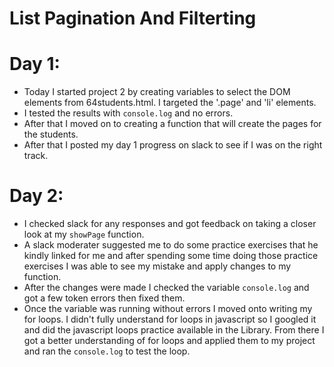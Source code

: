 # List Pagination And Filterting
# Day 1:
* Today I started project 2 by creating variables to select the DOM elements from 64students.html. I targeted the '.page' and 'li' elements.
* I tested the results with `console.log` and no errors.
* After that I moved on to creating a function that will create the pages for the students. 
* After that I posted my day 1 progress on slack to see if I was on the right track.
	
# Day 2:
* I checked slack for any responses and got feedback on taking a closer look at my `showPage` function.
* A slack moderater suggested me to do some practice exercises that he kindly linked for me and after spending some time doing those practice exercises I was able to see my mistake and apply changes to my function.
* After the changes were made I checked the variable `console.log` and got a few token errors then fixed them.
* Once the variable was running without errors I moved onto writing my for loops. I didn't fully understand for loops in javascript so I googled it and did the javascript loops practice available in the Library. From there I got a better understanding of for loops and applied them to my project and ran the `console.log` to test the loop.

